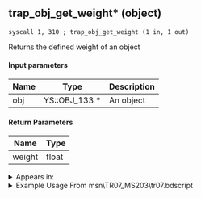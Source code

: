 ## trap_obj_get_weight* (object)

`syscall 1, 310 ; trap_obj_get_weight (1 in, 1 out)`

Returns the defined weight of an object

#### Input parameters
| Name | Type | Description
|------|------|------------
| obj   | YS::OBJ_133 *   | An object


#### Return Parameters
| Name | Type
|------|-----
| weight   | float   


<details>
	<summary>Appears in:</summary>
| filename | Entity (obj)
|----------|-------------
| msn\TR07_MS203\tr07.bdscript       |           

</details>

<details>
	<summary>Example Usage From msn\TR07_MS203\tr07.bdscript</summary>
```plaintext
L240:
 pushFromPSp 0
 gosub 32, L268
 jz L257
 pushFromFSp 108
 pushFromPSp 0
 syscall 1, 310 ; trap_obj_get_weight (1 in, 1 out)
 addf 
 popToSp 108
 jmp L240
```
</details>

